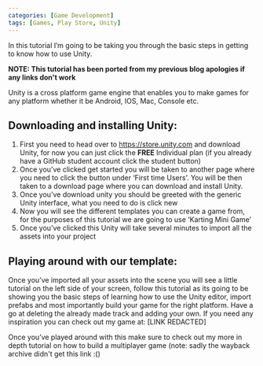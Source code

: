 ```yaml
---
categories: [Game Development]
tags: [Games, Play Store, Unity]
---
```


In this tutorial I’m going to be taking you through the basic steps in getting to know how to use Unity.


**NOTE: This tutorial has been ported from my previous blog apologies if any links don't work**

Unity is a cross platform game engine that enables you to make games for any platform whether it be Android, IOS, Mac, Console etc.
## Downloading and installing Unity:

1) First you need to head over to https://store.unity.com and download Unity, for now you can just click the **FREE** Individual plan (if you already have a GitHub student account click the student button)  
2) Once you’ve clicked get started you will be taken to another page where you need to click the button under ‘First time Users’. You will be then taken to a download page where you can download and install Unity.  
3) Once you’ve download unity you should be greeted with the generic Unity interface, what you need to do is click new  
4) Now you will see the different templates you can create a game from, for the purposes of this tutorial we are going to use ‘Karting Mini Game’  
5) Once you’ve clicked this Unity will take several minutes to import all the assets into your project  

## Playing around with our template:

Once you’ve imported all your assets into the scene you will see a little tutorial on the left side of your screen, follow this tutorial as its going to be showing you the basic steps of learning how to use the Unity editor, import prefabs and most importantly build your game for the right platform. Have a go at deleting the already made track and adding your own. If you need any inspiration you can check out my game at: [LINK REDACTED]

Once you’ve played around with this make sure to check out my more in depth tutorial on how to build a multiplayer game (note: sadly the wayback archive didn't get this link :()
